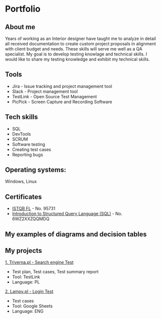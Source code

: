 # Portfolio
## About me
Years of working as an Interior designer have taught me to analyze in detail all received documentation to create custom project proposals in alignment with client budget and needs. These skills will serve me well as a QA specialist. 
My goal is to develop testing knowlage and technical skills. I would like to share my testing knowledge and exhibit my technical skills.
## Tools
- Jira - Issue tracking and project management tool
- Slack - Project management tool
- TestLink - Open Source Test Management
- PicPick - Screen Capture and Recording Software
## Tech skills
- SQL
- DevTools
- SCRUM
- Software testing
- Creating test cases
- Reporting bugs
## Operating systems: 
Windows, Linux 
## Certificates
- [ISTQB FL](https://www.gasq.org/en/certification/check-a-certificate.html) - No. 95731
- [Introduction to Structured Query Language (SQL)](https://www.coursera.org/account/accomplishments/certificate/6WZ2XXZQQMDQ) - No. 6WZ2XXZQQMDQ
## My examples of diagrams and decision tables

## My projects
[1. Triverna.pl - Search engine Test](https://drive.google.com/file/d/1eLl7d9BuFLjDyffb6Y3bTt9ljwiECSQC/view?usp=sharing)
- Test plan, Test cases, Test summary report
- Tool: TestLink
- Language: PL

[2. Lampy.pl - Login Test](https://docs.google.com/spreadsheets/d/1VO187ttuftSpm7QGoDKAgQgF25rIEWJfC2DKHK-4kU4/edit?usp=sharing) 
- Test cases
- Tool: Google Sheets
- Language: ENG
